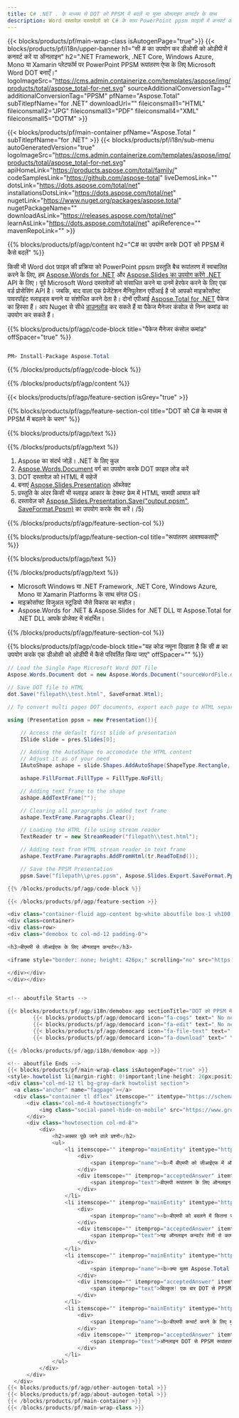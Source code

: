```yaml
---
title: C# .NET . के माध्यम से DOT को PPSM में बदलें या मुफ्त ऑनलाइन कन्वर्टर के साथ
description: Word दस्तावेज़ दस्तावेज़ों को C# के साथ PowerPoint ppsm फ़ाइलों में कनवर्ट करें। ASP.NET या अन्य .NET अनुप्रयोगों में एकाधिक फ़ाइलों को कनवर्ट करें।
---
```


{{< blocks/products/pf/main-wrap-class isAutogenPage="true">}}
{{< blocks/products/pf/i18n/upper-banner h1="सी # का उपयोग कर डीओसी को ओडीपी में कनवर्ट करें या ऑनलाइन" h2=".NET Framework, .NET Core, Windows Azure, Mono या Xamarin प्लेटफॉर्म पर PowerPoint PPSM रूपांतरण ऐप्स के लिए Microsoft Word DOT बनाएँ।" logoImageSrc="https://cms.admin.containerize.com/templates/aspose/img/products/total/aspose_total-for-net.svg" sourceAdditionalConversionTag="" additionalConversionTag="PPSM" pfName="Aspose.Total" subTitlepfName="for .NET" downloadUrl="" fileiconsmall1="HTML" fileiconsmall2="JPG" fileiconsmall3="PDF" fileiconsmall4="XML" fileiconsmall5="DOTM" >}}

{{< blocks/products/pf/main-container pfName="Aspose.Total " subTitlepfName="for .NET" >}}
{{< blocks/products/pf/i18n/sub-menu autoGeneratedVersion="true" logoImageSrc="https://cms.admin.containerize.com/templates/aspose/img/products/total/aspose_total-for-net.svg" apiHomeLink="https://products.aspose.com/total/family/" codeSamplesLink="https://github.com/aspose-total" liveDemosLink="" dotsLink="https://dots.aspose.com/total/net" installationsDotsLink="https://dots.aspose.com/total/net" nugetLink="https://www.nuget.org/packages/aspose.total" nugetPackageName="" downloadAsLink="https://releases.aspose.com/total/net" learnAsLink="https://dots.aspose.com/total/net" apiReference="" mavenRepoLink="" >}}

{{% blocks/products/pf/agp/content h2="C# का उपयोग करके DOT को PPSM में कैसे बदलें" %}}

किसी भी Word dot फ़ाइल की प्रक्रिया को PowerPoint ppsm प्रस्तुति बैच रूपांतरण में स्वचालित करने के लिए, हम [Aspose.Words for .NET](https://products.aspose.com/words/net) और [Aspose.Slides का उपयोग करेंगे .NET](https://products.aspose.com/slides/net) API के लिए। पूर्व Microsoft Word दस्तावेज़ों को संसाधित करने या उनमें हेरफेर करने के लिए एक वर्ड प्रोसेसिंग API है। जबकि, बाद वाला एक प्रेजेंटेशन मैनिपुलेशन एपीआई है जो आपको माइक्रोसॉफ्ट पावरपॉइंट स्लाइड्स बनाने या संशोधित करने देता है। दोनों एपीआई [Aspose.Total for .NET](https://products.aspose.com/total/net) पैकेज का हिस्सा हैं। आप Nuget से सीधे [डाउनलोड](https://releases.aspose.com/) कर सकते हैं या पैकेज मैनेजर कंसोल से निम्न कमांड का उपयोग कर सकते हैं।

{{% blocks/products/pf/agp/code-block title="पैकेज मैनेजर कंसोल कमांड" offSpacer="true" %}}

```cs

PM> Install-Package Aspose.Total

```

{{% /blocks/products/pf/agp/code-block %}}

{{% /blocks/products/pf/agp/content %}}

{{< blocks/products/pf/agp/feature-section isGrey="true" >}}

{{% blocks/products/pf/agp/feature-section-col title="DOT को C# के माध्यम से PPSM में बदलने के चरण" %}}

{{% blocks/products/pf/agp/text %}}

{{% /blocks/products/pf/agp/text %}}

1. Aspose का संदर्भ जोड़ें। .NET के लिए कुल
1. [Aspose.Words.Document](https://apireference.aspose.com/words/net/aspose.words/document) वर्ग का उपयोग करके DOT फ़ाइल लोड करें
1. DOT दस्तावेज़ को HTML में सहेजें
1. बनाएं [Aspose.Slides.Presentation](https://apireference.aspose.com/slides/net/aspose.slides/presentation) ऑब्जेक्ट
1. प्रस्तुति के अंदर किसी भी स्लाइड आकार के टेक्स्ट फ्रेम में HTML सामग्री आयात करें
1. दस्तावेज़ को [Aspose.Slides.Presentation.Save("output.ppsm", SaveFormat.Ppsm)](https://apireference.aspose.com/slides/net/aspose.slides.presentation/save/methods) का उपयोग करके सेव करें। /5)

{{% /blocks/products/pf/agp/feature-section-col %}}

{{% blocks/products/pf/agp/feature-section-col title="रूपांतरण आवश्यकताएँ" %}}

{{% blocks/products/pf/agp/text %}}

{{% /blocks/products/pf/agp/text %}}

- Microsoft Windows या .NET Framework, .NET Core, Windows Azure, Mono या Xamarin Platforms के साथ संगत OS।
- माइक्रोसॉफ्ट विजुअल स्टूडियो जैसे विकास का माहौल।
- Aspose.Words for .NET &amp; Aspose.Slides for .NET DLL या Aspose.Total for .NET DLL आपके प्रोजेक्ट में संदर्भित।

{{% /blocks/products/pf/agp/feature-section-col %}}

{{% blocks/products/pf/agp/code-block title="यह कोड नमूना दिखाता है कि सी # का उपयोग करके एक डीओसी को ओडीपी में कैसे परिवर्तित किया जाए" offSpacer="" %}}

```cs
// Load the Single Page Microsoft Word DOT file
Aspose.Words.Document dot = new Aspose.Words.Document("sourceWordFile.dot");

// Save DOT file to HTML 
dot.Save("filepath\\test.html", SaveFormat.Html);

// To convert multi pages DOT documents, export each page to HTML separately using Aspose.Words and then use the below code to convert to PPSM.

using (Presentation ppsm = new Presentation()){

	// Access the default first slide of presentation
	ISlide slide = pres.Slides[0];

	// Adding the AutoShape to accomodate the HTML content 
	// Adjust it as of your need
	IAutoShape ashape = slide.Shapes.AddAutoShape(ShapeType.Rectangle, 10, 10, pres.SlideSize.Size.Width - 20, pres.SlideSize.Size.Height - 10);

	ashape.FillFormat.FillType = FillType.NoFill;

	// Adding text frame to the shape
	ashape.AddTextFrame("");

	// Clearing all paragraphs in added text frame
	ashape.TextFrame.Paragraphs.Clear();

	// Loading the HTML file using stream reader
	TextReader tr = new StreamReader("filepath\\test.html");

	// Adding text from HTML stream reader in text frame
	ashape.TextFrame.Paragraphs.AddFromHtml(tr.ReadToEnd());

	// Save the PPSM Presentation
	ppsm.Save("filepath\\pres.ppsm", Aspose.Slides.Export.SaveFormat.Ppsm);

{{% /blocks/products/pf/agp/code-block %}}

{{< /blocks/products/pf/agp/feature-section >}}

<div class="container-fluid agp-content bg-white aboutfile box-1 vh100 section nopbtm">
<div class=container>
<div class=row>
<div class="demobox tc col-md-12 padding-0">

<h3>बीएमपी से जीआईएफ के लिए ऑनलाइन कन्वर्टर</h3>

<iframe style="border: none; height: 426px;" scrolling="no" src="https://total-conversion-app-65z5r2lp.qa.k8s.dynabic.com/?to=ppsm&from=dot" id="child-iframe" width="80%"></iframe>

</div></div>
</div></div>


<!-- aboutfile Starts -->

{{< blocks/products/pf/agp/i18n/demobox-app sectionTitle="DOT को PPSM में बदलने के लिए फ्री ऐप" sectionDescription="" >}}
        {{< blocks/products/pf/agp/democard icon="fa-cogs" text=" No need to download or setup anything." >}}
        {{< blocks/products/pf/agp/democard icon="fa-edit" text=" No need to write any code." >}}
        {{< blocks/products/pf/agp/democard icon="fa-file-text" text=" Just upload your DOTM file and hit the \"Convert\" button." >}}
        {{< blocks/products/pf/agp/democard icon="fa-download" text=" You will instantly get the download link for resultant PPSM file." >}}

{{< /blocks/products/pf/agp/i18n/demobox-app >}}

<!-- aboutfile Ends -->
{{< blocks/products/pf/main-wrap-class isAutogenPage="true" >}}
<style>.howtolist li{margin-right: 0!important;line-height: 26px;position: relative;margin-bottom: 10px;font-size: 13px;list-style-type: none;}</style>
<div class="col-md-12 tl bg-gray-dark howtolist section">
  <a class="anchor" name="faqpage"></a>
  <div class="container tl dflex" itemscope="" itemtype="https://schema.org/FAQPage">
      <div class="col-md-4 howtosectiongfx">
          <img class="social-panel-hide-on-mobile" src="https://www.groupdocs.cloud/templates/brand/images/groupdocs/conversion/groupdocs_conversion-brand.png" alt="FAQs" width="335" height="283">
      </div>
      <div class="howtosection col-md-8">
          <div>
              <h2>अक्सर पूछे जाने वाले प्रश्नों</h2>
              <ul>
                  <li itemscope="" itemprop="mainEntity" itemtype="https://schema.org/Question">
                      <div>
                          <span itemprop="name"><b>मैं बीएमपी को जीआईएफ में ऑनलाइन कैसे बदल सकता हूं?</b></span>
                      </div>
                      <div itemscope="" itemprop="acceptedAnswer" itemtype="https://schema.org/Answer">
                          <span itemprop="text">बीएमपी रूपांतरण के लिए ऑनलाइन ऐप ऊपर एकीकृत है। इस ऐप का उपयोग करने के लिए, आप अपनी बीएमपी फ़ाइल को निर्दिष्ट सफेद क्षेत्र में खींचकर और छोड़ कर या दस्तावेज़ आयात करने के लिए क्षेत्र के अंदर क्लिक करके जोड़ सकते हैं। अगला, रूपांतरण प्रक्रिया शुरू करने के लिए कन्वर्ट बटन दबाएं। DOT से PPSM रूपांतरण पूरा होने के बाद, आप अपनी नई परिवर्तित फ़ाइल को केवल एक क्लिक से डाउनलोड कर सकते हैं, और यह आपके लिए PPSM फ़ाइल के रूप में उपलब्ध होगी।</span>
                      </div>
                  </li>
                  <li itemscope="" itemprop="mainEntity" itemtype="https://schema.org/Question">
                      <div>
                          <span itemprop="name"><b>बीएमपी को बदलने में कितना समय लगता है?</b></span>
                      </div>
                      <div itemscope="" itemprop="acceptedAnswer" itemtype="https://schema.org/Answer">
                          <span itemprop="text">यह ऑनलाइन कन्वर्टर तेजी से काम करता है लेकिन मुख्य रूप से परिवर्तित की जा रही बीएमपी फाइल के आकार पर निर्भर करता है। छोटी बीएमपी फाइलों के लिए, जीआईएफ में रूपांतरण कुछ ही सेकंड में पूरा किया जा सकता है। हालाँकि, यदि आपने रूपांतरण कोड को .NET एप्लिकेशन के भीतर एकीकृत किया है, तो रूपांतरण की गति इस बात पर निर्भर करेगी कि आपका एप्लिकेशन रूपांतरण प्रक्रिया के लिए कितनी अच्छी तरह अनुकूलित किया गया है।</span>
                      </div>
                  </li>
                  <li itemscope="" itemprop="mainEntity" itemtype="https://schema.org/Question">
                      <div>
                          <span itemprop="name"><b>क्या मुक्त Aspose.Total कन्वर्टर का उपयोग करके DOT को PPSM में बदलना सुरक्षित है?</b></span>
                      </div>
                      <div itemscope="" itemprop="acceptedAnswer" itemtype="https://schema.org/Answer">
                          <span itemprop="text">बिल्कुल! एक बार DOT से PPSM रूपांतरण पूरा हो जाने पर, नई परिवर्तित PPSM फ़ाइल के लिए डाउनलोड लिंक तुरंत उपलब्ध हो जाएगा। यह रूपांतरण प्रक्रिया की सुरक्षा का भी आश्वासन देता है, क्योंकि बीएमपी फाइलों सहित सभी अपलोड की गई फाइलें पूरी तरह से सुरक्षित हैं और 24 घंटे के बाद सिस्टम से हटा दी जाएंगी। इसके अलावा, डाउनलोड लिंक इस अवधि के बाद काम करना बंद कर देंगे, जिससे आपकी फाइलों की गोपनीयता और सुरक्षा सुनिश्चित होगी। एकीकृत ऐप उपयोग करने के लिए स्वतंत्र है और परीक्षण उद्देश्यों के लिए डिज़ाइन किया गया है ताकि उपयोगकर्ता अपनी परियोजनाओं में कोड को एकीकृत करने से पहले परिणामों का मूल्यांकन कर सकें।</span>
                      </div>
                  </li>                 
                  <li itemscope="" itemprop="mainEntity" itemtype="https://schema.org/Question">
                      <div>
                          <span itemprop="name"><b>बीएमपी कन्वर्ट करने के लिए मुझे किस ब्राउजर का इस्तेमाल करना चाहिए?</b></span>
                      </div>
                      <div itemscope="" itemprop="acceptedAnswer" itemtype="https://schema.org/Answer">
                          <span itemprop="text">ऑनलाइन DOT से PPSM रूपांतरण के लिए आप किसी भी आधुनिक वेब ब्राउज़र, जैसे Google Chrome, Firefox, Opera, या Safari का उपयोग कर सकते हैं। हालाँकि, यदि आप एक डेस्कटॉप एप्लिकेशन विकसित कर रहे हैं, तो सुचारू और कुशल प्रसंस्करण के लिए Aspose.Total DOT रूपांतरण API की अनुशंसा की जाती है।</span>
                      </div>
                  </li>
              </ul>
          </div>
      </div>
  </div>
{{< blocks/products/pf/agp/other-autogen-total >}}
{{< blocks/products/pf/agp/about-autogen-total >}}
{{< /blocks/products/pf/main-container >}}
{{< /blocks/products/pf/main-wrap-class >}}